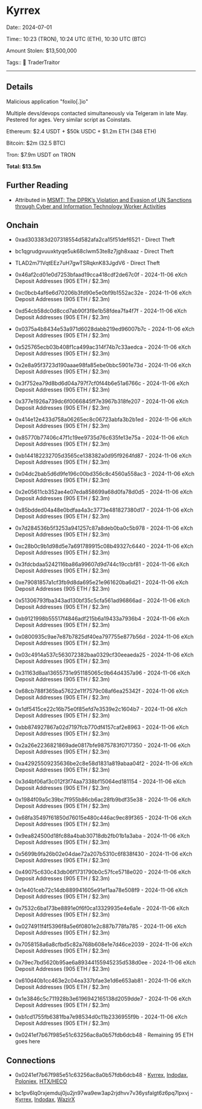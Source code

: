 # Kyrrex

Date:: 2024-07-01

Time::  10:23 (TRON), 10:24 UTC (ETH), 10:30 UTC (BTC)

Amount Stolen: $13,500,000

Tags:: 👛 TraderTraitor


---

## Details

Malicious application "foxilo[.]io"

Multiple devs/devops contacted simultaneously via Telgeram in late May. Pestered for ages. Very similar script as Coinstats.

Ethereum: $2.4 USDT + $50k USDC + $1.2m ETH (348 ETH)

Bitcoin: $2m (32.5 BTC)

Tron: $7.9m USDT on TRON

**Total: $13.5m**




## Further Reading

- Attributed in [MSMT: The DPRK’s Violation and Evasion of UN Sanctions through Cyber and Information Technology Worker Activities](./pdfs/2025-10-22_MSMT-Report.pdf)


## Onchain

- 0xad303383d207318554d582afa2ca15f51def6521 - Direct Theft

- bc1qgrudgvuuxktyqe5uk68clwm53te8z7jgh8xaaz - Direct Theft

- TLAD2m71VqtEEz7uH7gwTSRqknK83JgdV6 - Direct Theft

- 0x46af2cd01e0d7253bfaad19cca418cdf2de67c0f - 2024-11-06 eXch Deposit Addresses (905 ETH / $2.3m)
- 0xc0bcb4af6e6d70206b3fd90e5e0bf9b1552ac32e - 2024-11-06 eXch Deposit Addresses (905 ETH / $2.3m)
- 0xd54cb58dc0d8ccd7ab90f3f8e1b58fdea7fa4f7f - 2024-11-06 eXch Deposit Addresses (905 ETH / $2.3m)
- 0x0375a4b8434e53a971d6028dabb219ed96007b7c - 2024-11-06 eXch Deposit Addresses (905 ETH / $2.3m)
- 0x525765ecb03b408f1ca499ac314f74b7c33aedca - 2024-11-06 eXch Deposit Addresses (905 ETH / $2.3m)
- 0x2e8a95f3723d190aaae98fa85ebe0bbc5901e73d - 2024-11-06 eXch Deposit Addresses (905 ETH / $2.3m)
- 0x3f752ea79d8bd6d04a797f7cf0f44b6e51a6766c - 2024-11-06 eXch Deposit Addresses (905 ETH / $2.3m)
- 0x377e1926a739dc6f0066845ff7e3967b318fe207 - 2024-11-06 eXch Deposit Addresses (905 ETH / $2.3m)
- 0x414e12e433d758a06265ec8c06723abfa3b2b1ed - 2024-11-06 eXch Deposit Addresses (905 ETH / $2.3m)
- 0x85770b77406c47f1c19ee9735d76c635fe13e75a - 2024-11-06 eXch Deposit Addresses (905 ETH / $2.3m)
- 0xb144182232705d3565ce138382a0d95f9264fd87 - 2024-11-06 eXch Deposit Addresses (905 ETH / $2.3m)
- 0x04dc2bab5d6d9fe196c00bd356c8c4560a558ac3 - 2024-11-06 eXch Deposit Addresses (905 ETH / $2.3m)
- 0x2e05611cb352ae4e07eda858699a68d0fa78d0d5 - 2024-11-06 eXch Deposit Addresses (905 ETH / $2.3m)
- 0x85bdded04a48e0bdfaa4a3c3773e481827380d17 - 2024-11-06 eXch Deposit Addresses (905 ETH / $2.3m)
- 0x7d284536b5f3253a941257c87a8deb0ba0c5b978 - 2024-11-06 eXch Deposit Addresses (905 ETH / $2.3m)
- 0xc28b0c9b1d98d5e7a691789915c08b49327c6440 - 2024-11-06 eXch Deposit Addresses (905 ETH / $2.3m)
- 0x3fdcbdaa5242116ba86a99607d9d744c19ccbf81 - 2024-11-06 eXch Deposit Addresses (905 ETH / $2.3m)
- 0xe79081857a1cf3fb9d8da695e21e961620ba6d21 - 2024-11-06 eXch Deposit Addresses (905 ETH / $2.3m)
- 0x51306793fba343ad130bf35c5cfa561ad96866ad - 2024-11-06 eXch Deposit Addresses (905 ETH / $2.3m)
- 0xb9121998b55517f4846adf215b6a19433a7936b4 - 2024-11-06 eXch Deposit Addresses (905 ETH / $2.3m)
- 0x0800935c9ae7e87b7825df40ea797755e877b56d - 2024-11-06 eXch Deposit Addresses (905 ETH / $2.3m)
- 0x03c4914a537c563072382baa0329cf30eeaeda25 - 2024-11-06 eXch Deposit Addresses (905 ETH / $2.3m)
- 0x31163d8aa13655731e951185065c9b64d4357a96 - 2024-11-06 eXch Deposit Addresses (905 ETH / $2.3m)
- 0x68cb788f365ba57622e11f7579c08af6ea25342f - 2024-11-06 eXch Deposit Addresses (905 ETH / $2.3m)
- 0x1df5415ce22c16b75e0f85efd7e3539e2c1604b7 - 2024-11-06 eXch Deposit Addresses (905 ETH / $2.3m)
- 0xbb874927867a02d7197fcb770df4157caf2e8963 - 2024-11-06 eXch Deposit Addresses (905 ETH / $2.3m)
- 0x2a26e2236821869ade0817bfe9875783f0717350 - 2024-11-06 eXch Deposit Addresses (905 ETH / $2.3m)
- 0xa42925509235636be2c8e58d1831a819abaa04f2 - 2024-11-06 eXch Deposit Addresses (905 ETH / $2.3m)
- 0x3d4bf06af3c012f3f74aa7338bf15064ed181154 - 2024-11-06 eXch Deposit Addresses (905 ETH / $2.3m)
- 0x1984f09a5c39bc7f955b86cb6ac28fb9bdf35e38 - 2024-11-06 eXch Deposit Addresses (905 ETH / $2.3m)
- 0x68fa35497f61850d76015e480c446ac9ec89f365 - 2024-11-06 eXch Deposit Addresses (905 ETH / $2.3m)
- 0x9ea824500d18fc88a4bab30718db2fb01b1a3aba - 2024-11-06 eXch Deposit Addresses (905 ETH / $2.3m)
- 0x5699b9fa26b02e04dae72a207b5310c6f838f430 - 2024-11-06 eXch Deposit Addresses (905 ETH / $2.3m)
- 0x49075c630c43db06f1731790b0c57fce5718e020 - 2024-11-06 eXch Deposit Addresses (905 ETH / $2.3m)
- 0x1e401ceb72c14db889941605e91ef1aa78e508f9 - 2024-11-06 eXch Deposit Addresses (905 ETH / $2.3m)
- 0x7532c6ba173be8891e0f6f0ca13329935e4e6a1e - 2024-11-06 eXch Deposit Addresses (905 ETH / $2.3m)
- 0x0274911f4f5396f8a5e6f0801e2c887b778fa785 - 2024-11-06 eXch Deposit Addresses (905 ETH / $2.3m)
- 0x7058158a6a8cfbd5c82a768b608e1e7d46ce2039 - 2024-11-06 eXch Deposit Addresses (905 ETH / $2.3m)
- 0x79ec7bd5620b95ae6a89344155945235d538d0ee - 2024-11-06 eXch Deposit Addresses (905 ETH / $2.3m)
- 0x610d40b1cc463e2c04ea337bfae3e1d6e653ab81 - 2024-11-06 eXch Deposit Addresses (905 ETH / $2.3m)
- 0x1e3846c5c711928b3e6196942165138d2059dde7 - 2024-11-06 eXch Deposit Addresses (905 ETH / $2.3m)
- 0xb1cd1755fb6381fba7e98534d0c11b2336955f9b - 2024-11-06 eXch Deposit Addresses (905 ETH / $2.3m)

- 0x0241ef7b67f985e51c63256ac8a0b57fdb6dcb48 - Remaining 95 ETH goes here



## Connections

- 0x0241ef7b67f985e51c63256ac8a0b57fdb6dcb48 - [Kyrrex](./kyrrex.md), [Indodax](./indodax_2024.md), [Poloniex](./poloniex.md), [HTX/HECO](./htx_heco.md)

- bc1pv6lq0rxjemduj0ju2jn97wa9ew3ap2rjdhvv7v36ysfalgt6z6pq7lpxvj - [Kyrrex](./kyrrex.md), [Indodax](./indodax_2024.md), [WazirX](./wazirx.md)



